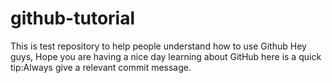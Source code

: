 # github-tutorial
This is test repository to help people understand how to use Github
Hey guys, Hope you are having a nice day learning about GitHub here is a quick tip:Always give a relevant commit message.
